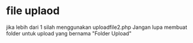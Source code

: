 # file uplaod

jika lebih dari 1 silah menggunakan uploadfile2.php
Jangan lupa membuat folder untuk upload yang bernama "Folder Upload"
